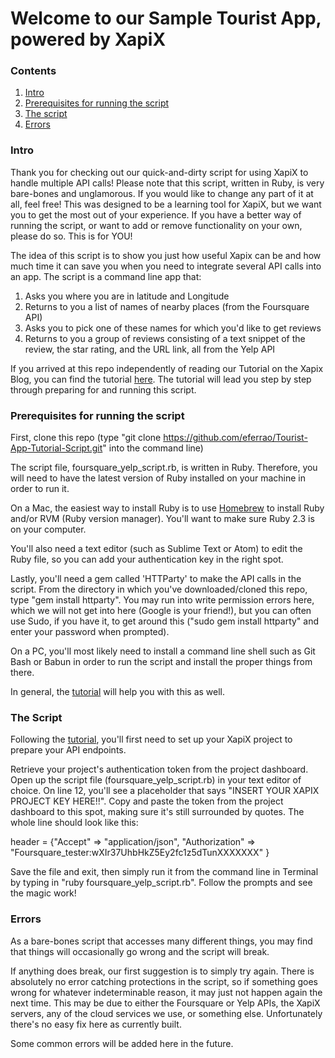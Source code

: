 # Welcome to our Sample Tourist App, powered by XapiX

### Contents

1. [Intro](#Intro)
2. [Prerequisites for running the script](#prereqs)
3. [The script](#script)
4. [Errors](#fae)

<a name="Intro"></a>
### Intro

Thank you for checking out our quick-and-dirty script for using XapiX to handle multiple API calls! Please note that this script, written in Ruby, is very bare-bones and unglamorous. If you would like to change any part of it at all, feel free! This was designed to be a learning tool for XapiX, but we want you to get the most out of your experience. If you have a better way of running the script, or want to add or remove functionality on your own, please do so. This is for YOU!

The idea of this script is to show you just how useful Xapix can be and how much time it can save you when you need to integrate several API calls into an app. The script is a command line app that:

1. Asks you where you are in latitude and Longitude
2. Returns to you a list of names of nearby places (from the Foursquare API)
3. Asks you to pick one of these names for which you'd like to get reviews
4. Returns to you a group of reviews consisting of a text snippet of the review, the star rating, and the URL link, all from the Yelp API

If you arrived at this repo independently of reading our Tutorial on the Xapix Blog, you can find the tutorial [here](http://x.xapix.io/blog/tourist-tutorial). The tutorial will lead you step by step through preparing for and running this script.

<a name="prereqs"></a>
### Prerequisites for running the script

First, clone this repo (type "git clone https://github.com/eferrao/Tourist-App-Tutorial-Script.git" into the command line)

The script file, foursquare_yelp_script.rb, is written in Ruby. Therefore, you will need to have the latest version of Ruby installed on your machine in order to run it.

On a Mac, the easiest way to install Ruby is to use [Homebrew](https://brew.sh/) to install Ruby and/or RVM (Ruby version manager). You'll want to make sure Ruby 2.3 is on your computer.

You'll also need a text editor (such as Sublime Text or Atom) to edit the Ruby file, so you can add your authentication key in the right spot.

Lastly, you'll need a gem called 'HTTParty' to make the API calls in the script. From the directory in which you've downloaded/cloned this repo, type "gem install httparty". You may run into write permission errors here, which we will not get into here (Google is your friend!), but you can often use Sudo, if you have it, to get around this ("sudo gem install httparty" and enter your password when prompted).

On a PC, you'll most likely need to install a command line shell such as Git Bash or Babun in order to run the script and install the proper things from there.

In general, the [tutorial](http://x.xapix.io/blog/tourist-tutorial) will help you with this as well.

<a name="script"></a>
### The Script

Following the [tutorial](http://x.xapix.io/blog/tourist-tutorial), you'll first need to set up your XapiX project to prepare your API endpoints.

Retrieve your project's authentication token from the project dashboard. Open up the script file (foursquare_yelp_script.rb) in your text editor of choice. On line 12, you'll see a placeholder that says "INSERT YOUR XAPIX PROJECT KEY HERE!!". Copy and paste the token from the project dashboard to this spot, making sure it's still surrounded by quotes.  The whole line should look like this:

header = {"Accept" => "application/json", "Authorization" => "Foursquare_tester:wXIr37UhbHkZ5Ey2fc1z5dTunXXXXXXX" }

Save the file and exit, then simply run it from the command line in Terminal by typing in "ruby foursquare_yelp_script.rb". Follow the prompts and see the magic work!

<a name="fae"></a>
### Errors

As a bare-bones script that accesses many different things, you may find that things will occasionally go wrong and the script will break.

If anything does break, our first suggestion is to simply try again. There is absolutely no error catching protections in the script, so if something goes wrong for whatever indeterminable reason, it may just not happen again the next time. This may be due to either the Foursquare or Yelp APIs, the XapiX servers, any of the cloud services we use, or something else. Unfortunately there's no easy fix here as currently built.

Some common errors will be added here in the future.
